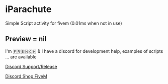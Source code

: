 # iParachute
Simple Script activity for fivem (0.01ms when not in use)

## Preview = nil

I'm 🇫🇷🇪🇳🇨🇭 & I have a discord for development help, examples of scripts ... are available

[Discord Support/Release](https://discord.gg/EBfXQ94ewu)


[Discord Shop FiveM](https://discord.gg/mUmeeUsFcU)
